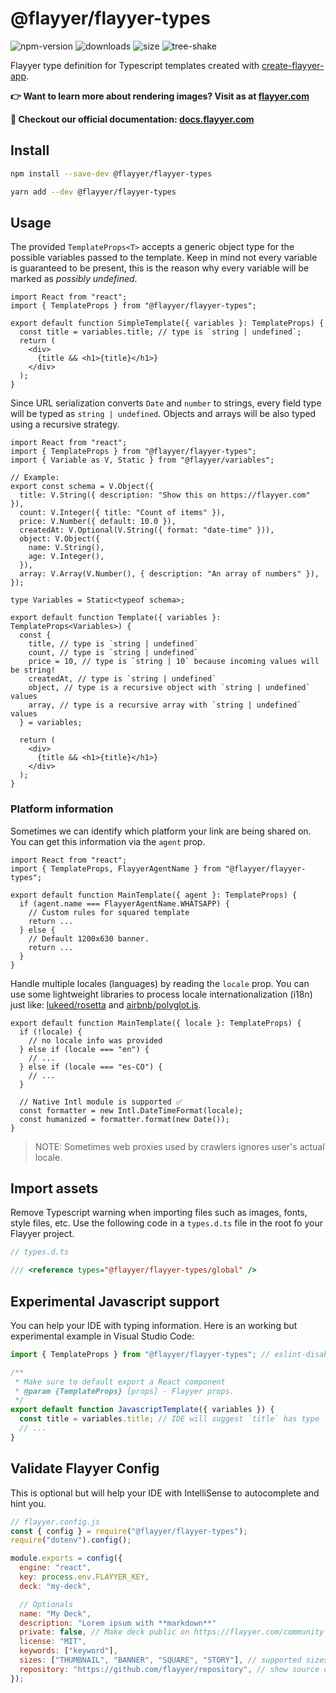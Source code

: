 # @flayyer/flayyer-types

![npm-version](https://badgen.net/npm/v/@flayyer/flayyer-types)
![downloads](https://badgen.net/npm/dt/@flayyer/flayyer-types)
![size](https://badgen.net/bundlephobia/minzip/@flayyer/flayyer-types)
![tree-shake](https://badgen.net/bundlephobia/tree-shaking/@flayyer/flayyer-types)

Flayyer type definition for Typescript templates created with [create-flayyer-app](https://github.com/flayyer/create-flayyer-app/).

**👉 Want to learn more about rendering images? Visit as at [flayyer.com](https://flayyer.com?ref=flayyer-types)**

**📖 Checkout our official documentation: [docs.flayyer.com](https://docs.flayyer.com/docs/advanced/typescript)**

## Install

```sh
npm install --save-dev @flayyer/flayyer-types

yarn add --dev @flayyer/flayyer-types
```

## Usage

The provided `TemplateProps<T>` accepts a generic object type for the possible variables passed to the template. Keep in mind not every variable is guaranteed to be present, this is the reason why every variable will be marked as _possibly undefined_.

```tsx
import React from "react";
import { TemplateProps } from "@flayyer/flayyer-types";

export default function SimpleTemplate({ variables }: TemplateProps) {
  const title = variables.title; // type is `string | undefined`;
  return (
    <div>
      {title && <h1>{title}</h1>}
    </div>
  );
}
```

Since URL serialization converts `Date` and `number` to strings, every field type will be typed as `string | undefined`. Objects and arrays will be also typed using a recursive strategy.

```tsx
import React from "react";
import { TemplateProps } from "@flayyer/flayyer-types";
import { Variable as V, Static } from "@flayyer/variables";

// Example:
export const schema = V.Object({
  title: V.String({ description: "Show this on https://flayyer.com" }),
  count: V.Integer({ title: "Count of items" }),
  price: V.Number({ default: 10.0 }),
  createdAt: V.Optional(V.String({ format: "date-time" })),
  object: V.Object({
    name: V.String(),
    age: V.Integer(),
  }),
  array: V.Array(V.Number(), { description: "An array of numbers" }),
});

type Variables = Static<typeof schema>;

export default function Template({ variables }: TemplateProps<Variables>) {
  const {
    title, // type is `string | undefined`
    count, // type is `string | undefined`
    price = 10, // type is `string | 10` because incoming values will be string!
    createdAt, // type is `string | undefined`
    object, // type is a recursive object with `string | undefined` values
    array, // type is a recursive array with `string | undefined` values
  } = variables;

  return (
    <div>
      {title && <h1>{title}</h1>}
    </div>
  );
}
```

### Platform information

Sometimes we can identify which platform your link are being shared on. You can get this information via the `agent` prop.

```tsx
import React from "react";
import { TemplateProps, FlayyerAgentName } from "@flayyer/flayyer-types";

export default function MainTemplate({ agent }: TemplateProps) {
  if (agent.name === FlayyerAgentName.WHATSAPP) {
    // Custom rules for squared template
    return ...
  } else {
    // Default 1200x630 banner.
    return ...
  }
}
```

Handle multiple locales (languages) by reading the `locale` prop. You can use some lightweight libraries to process locale internationalization (i18n) just like: [lukeed/rosetta](https://github.com/lukeed/rosetta) and [airbnb/polyglot.js](https://github.com/airbnb/polyglot.js).

```tsx
export default function MainTemplate({ locale }: TemplateProps) {
  if (!locale) {
    // no locale info was provided
  } else if (locale === "en") {
    // ...
  } else if (locale === "es-CO") {
    // ...
  }

  // Native Intl module is supported ✅
  const formatter = new Intl.DateTimeFormat(locale);
  const humanized = formatter.format(new Date());
}
```

> NOTE: Sometimes web proxies used by crawlers ignores user's actual locale.

## Import assets

Remove Typescript warning when importing files such as images, fonts, style files, etc.
Use the following code in a `types.d.ts` file in the root fo your Flayyer project.

```ts
// types.d.ts

/// <reference types="@flayyer/flayyer-types/global" />
```

## Experimental Javascript support

You can help your IDE with typing information. Here is an working but experimental example in Visual Studio Code:

```js
import { TemplateProps } from "@flayyer/flayyer-types"; // eslint-disable-line no-unused-vars

/**
 * Make sure to default export a React component
 * @param {TemplateProps} [props] - Flayyer props.
 */
export default function JavascriptTemplate({ variables }) {
  const title = variables.title; // IDE will suggest `title` has type `string | undefined`
  // ...
}
```

## Validate Flayyer Config

This is optional but will help your IDE with IntelliSense to autocomplete and hint you.

```js
// flayyer.config.js
const { config } = require("@flayyer/flayyer-types");
require("dotenv").config();

module.exports = config({
  engine: "react",
  key: process.env.FLAYYER_KEY,
  deck: "my-deck",

  // Optionals
  name: "My Deck",
  description: "Lorem ipsum with **markdown**"
  private: false, // Make deck public on https://flayyer.com/community when `false`.
  license: "MIT",
  keywords: ["keyword"],
  sizes: ["THUMBNAIL", "BANNER", "SQUARE", "STORY"], // supported sizes
  repository: "https://github.com/flayyer/repository", // show source on https://flayyer.com/community
});
```
